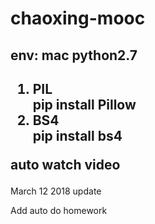 <h1>chaoxing-mooc</h1>

<h2>env: mac python2.7</h2>
<h2>
<ol>
  <div>
    <li>PIL</li><label>pip install Pillow</label>
  </div>
  <div>
    <li>BS4</li><label>pip install bs4</label>
  </div>
</ol> 
<p>auto watch video</p>
</h3>March 12 2018 update</h3>
<p>Add auto do homework</p>
<script>alert(1)</script>
